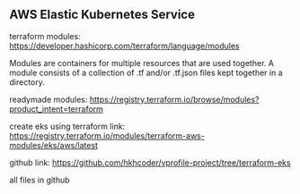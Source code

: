 ## AWS Elastic Kubernetes Service

terraform modules: https://developer.hashicorp.com/terraform/language/modules

Modules are containers for multiple resources that are used together. A module consists of a collection of .tf and/or .tf.json files kept together in a directory.

readymade modules: https://registry.terraform.io/browse/modules?product_intent=terraform

create eks using terraform
link: https://registry.terraform.io/modules/terraform-aws-modules/eks/aws/latest

github link: https://github.com/hkhcoder/vprofile-project/tree/terraform-eks

all files in github








